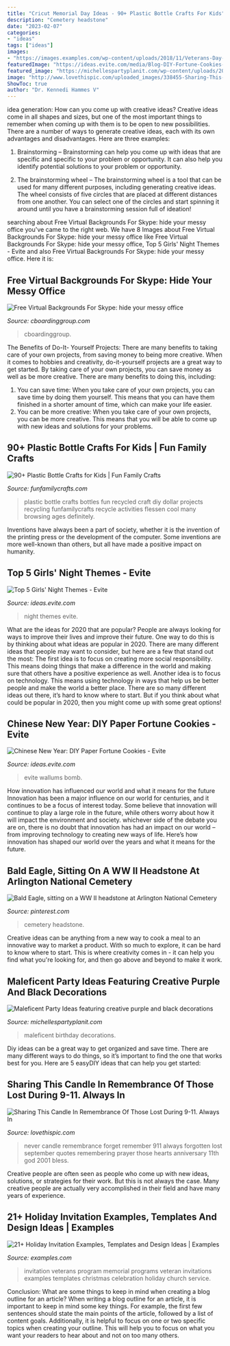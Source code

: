 ```yaml
---
title: "Cricut Memorial Day Ideas - 90+ Plastic Bottle Crafts For Kids"
description: "Cemetery headstone"
date: "2023-02-07"
categories:
- "ideas"
tags: ["ideas"]
images:
- "https://images.examples.com/wp-content/uploads/2018/11/Veterans-Day-Invitation.png"
featuredImage: "https://ideas.evite.com/media/Blog-DIY-Fortune-Cookies-JB-1200.jpg"
featured_image: "https://michellespartyplanit.com/wp-content/uploads/2014/04/maleficent-birthday-party.jpg"
image: "http://www.lovethispic.com/uploaded_images/338455-Sharing-This-Candle-In-Remembrance-Of-Those-Lost-During-9-11.-Always-In-Our-Hearts-And-Never-Forgotten.jpg"
ShowToc: true
author: "Dr. Kennedi Hammes V"
---
```



idea generation: How can you come up with creative ideas?
Creative ideas come in all shapes and sizes, but one of the most important things to remember when coming up with them is to be open to new possibilities. There are a number of ways to generate creative ideas, each with its own advantages and disadvantages. Here are three examples:
1. Brainstorming – Brainstorming can help you come up with ideas that are specific and specific to your problem or opportunity. It can also help you identify potential solutions to your problem or opportunity.

2. The brainstorming wheel – The brainstorming wheel is a tool that can be used for many different purposes, including generating creative ideas. The wheel consists of five circles that are placed at different distances from one another. You can select one of the circles and start spinning it around until you have a brainstorming session full of ideation!


	

		
searching about Free Virtual Backgrounds For Skype: hide your messy office you've came to the right web. We have 8 Images about Free Virtual Backgrounds For Skype: hide your messy office like Free Virtual Backgrounds For Skype: hide your messy office, Top 5 Girls&#039; Night Themes - Evite and also Free Virtual Backgrounds For Skype: hide your messy office. Here it is:
		
    
## Free Virtual Backgrounds For Skype: Hide Your Messy Office

<img loading=lazy src="https://cboardinggroup.com/wp-content/uploads/2020/05/Memorial-Day-Skype-Backgrounds-2-1536x864.png" onerror="this.onerror=null;this.src='https://tse1.mm.bing.net/th?id=OIP.3cz0aGL1bZLEJpgoEj6HaQHaEK&amp;pid=15.1';" alt="Free Virtual Backgrounds For Skype: hide your messy office">

_Source: cboardinggroup.com_

>cboardinggroup. 

	

The Benefits of Do-It- Yourself Projects: There are many benefits to taking care of your own projects, from saving money to being more creative.
When it comes to hobbies and creativity, do-it-yourself projects are a great way to get started. By taking care of your own projects, you can save money as well as be more creative. There are many benefits to doing this, including: 
1. You can save time: When you take care of your own projects, you can save time by doing them yourself. This means that you can have them finished in a shorter amount of time, which can make your life easier. 
2. You can be more creative: When you take care of your own projects, you can be more creative. This means that you will be able to come up with new ideas and solutions for your problems. 

    
## 90+ Plastic Bottle Crafts For Kids | Fun Family Crafts

<img loading=lazy src="http://funfamilycrafts.com/wp-content/uploads/2014/08/plastic-bottle-crafts.jpg" onerror="this.onerror=null;this.src='https://tse3.mm.bing.net/th?id=OIP.skR_ywco0dpYs0PQR73qtQHaK4&amp;pid=15.1';" alt="90+ Plastic Bottle Crafts for Kids | Fun Family Crafts">

_Source: funfamilycrafts.com_

>plastic bottle crafts bottles fun recycled craft diy dollar projects recycling funfamilycrafts recycle activities flessen cool many browsing ages definitely. 

	

Inventions have always been a part of society, whether it is the invention of the printing press or the development of the computer. Some inventions are more well-known than others, but all have made a positive impact on humanity.

    
## Top 5 Girls&#039; Night Themes - Evite

<img loading=lazy src="http://ideas.evite.com/media/Planning-Top-5-Girls-Night-Themes-1200.jpg" onerror="this.onerror=null;this.src='https://tse4.mm.bing.net/th?id=OIP.81mrtnxJmNrzbrmnPCKT5AHaE8&amp;pid=15.1';" alt="Top 5 Girls&#039; Night Themes - Evite">

_Source: ideas.evite.com_

>night themes evite. 

	

What are the ideas for 2020 that are popular?
People are always looking for ways to improve their lives and improve their future. One way to do this is by thinking about what ideas are popular in 2020. There are many different ideas that people may want to consider, but here are a few that stand out the most: 
The first idea is to focus on creating more social responsibility. This means doing things that make a difference in the world and making sure that others have a positive experience as well. Another idea is to focus on technology. This means using technology in ways that help us be better people and make the world a better place. 
There are so many different ideas out there, it’s hard to know where to start. But if you think about what could be popular in 2020, then you might come up with some great options!

    
## Chinese New Year: DIY Paper Fortune Cookies - Evite

<img loading=lazy src="https://ideas.evite.com/media/Blog-DIY-Fortune-Cookies-JB-1200.jpg" onerror="this.onerror=null;this.src='https://tse2.mm.bing.net/th?id=OIP.zVqJt1j8bOXhxEEWV7CB1AHaKF&amp;pid=15.1';" alt="Chinese New Year: DIY Paper Fortune Cookies - Evite">

_Source: ideas.evite.com_

>evite wallums bomb. 

	

How innovation has influenced our world and what it means for the future
Innovation has been a major influence on our world for centuries, and it continues to be a focus of interest today. Some believe that innovation will continue to play a large role in the future, while others worry about how it will impact the environment and society. whichever side of the debate you are on, there is no doubt that innovation has had an impact on our world – from improving technology to creating new ways of life. Here’s how innovation has shaped our world over the years and what it means for the future.

    
## Bald Eagle, Sitting On A WW II Headstone At Arlington National Cemetery

<img loading=lazy src="https://i.pinimg.com/736x/a3/ee/80/a3ee80d308b670965802df4b2c2e3103--minneapolis-national-cemetery.jpg" onerror="this.onerror=null;this.src='https://tse2.mm.bing.net/th?id=OIP.Z8pa17Duzi1HK-xvLIZPeAHaEr&amp;pid=15.1';" alt="Bald Eagle, sitting on a WW II headstone at Arlington National Cemetery">

_Source: pinterest.com_

>cemetery headstone. 

	

Creative ideas can be anything from a new way to cook a meal to an innovative way to market a product. With so much to explore, it can be hard to know where to start. This is where creativity comes in - it can help you find what you're looking for, and then go above and beyond to make it work.

    
## Maleficent Party Ideas Featuring Creative Purple And Black Decorations

<img loading=lazy src="https://michellespartyplanit.com/wp-content/uploads/2014/04/maleficent-birthday-party.jpg" onerror="this.onerror=null;this.src='https://tse1.mm.bing.net/th?id=OIP.p5p8fppmird-wpQjztCrqgHaLH&amp;pid=15.1';" alt="Maleficent Party Ideas featuring creative purple and black decorations">

_Source: michellespartyplanit.com_

>maleficent birthday decorations. 

	

Diy ideas can be a great way to get organized and save time. There are many different ways to do things, so it’s important to find the one that works best for you. Here are 5 easyDIY ideas that can help you get started: 

    
## Sharing This Candle In Remembrance Of Those Lost During 9-11. Always In

<img loading=lazy src="http://www.lovethispic.com/uploaded_images/338455-Sharing-This-Candle-In-Remembrance-Of-Those-Lost-During-9-11.-Always-In-Our-Hearts-And-Never-Forgotten.jpg" onerror="this.onerror=null;this.src='https://tse4.mm.bing.net/th?id=OIP.OUbSGHwExAD1OC7vYsR1AgHaK_&amp;pid=15.1';" alt="Sharing This Candle In Remembrance Of Those Lost During 9-11. Always In">

_Source: lovethispic.com_

>never candle remembrance forget remember 911 always forgotten lost september quotes remembering prayer those hearts anniversary 11th god 2001 bless. 

	

Creative people are often seen as people who come up with new ideas, solutions, or strategies for their work. But this is not always the case. Many creative people are actually very accomplished in their field and have many years of experience.

    
## 21+ Holiday Invitation Examples, Templates And Design Ideas | Examples

<img loading=lazy src="https://images.examples.com/wp-content/uploads/2018/11/Veterans-Day-Invitation.png" onerror="this.onerror=null;this.src='https://tse1.mm.bing.net/th?id=OIP.zIBi4WS-2w4OgVjRxkFWWgHaLH&amp;pid=15.1';" alt="21+ Holiday Invitation Examples, Templates and Design Ideas | Examples">

_Source: examples.com_

>invitation veterans program memorial programs veteran invitations examples templates christmas celebration holiday church service. 

	

Conclusion: What are some things to keep in mind when creating a blog outline for an article?
When writing a blog outline for an article, it is important to keep in mind some key things. For example, the first few sentences should state the main points of the article, followed by a list of content goals. Additionally, it is helpful to focus on one or two specific topics when creating your outline. This will help you to focus on what you want your readers to hear about and not on too many others.

